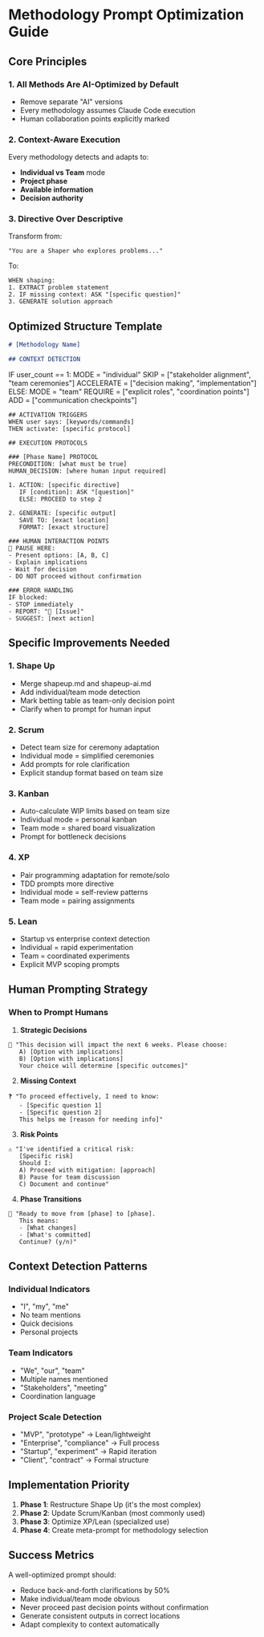 # Methodology Prompt Optimization Guide

## Core Principles

### 1. All Methods Are AI-Optimized by Default

- Remove separate "AI" versions
- Every methodology assumes Claude Code execution
- Human collaboration points explicitly marked

### 2. Context-Aware Execution

Every methodology detects and adapts to:

- **Individual vs Team** mode
- **Project phase**
- **Available information**
- **Decision authority**

### 3. Directive Over Descriptive

Transform from:

```
"You are a Shaper who explores problems..."
```

To:

```
WHEN shaping:
1. EXTRACT problem statement
2. IF missing context: ASK "[specific question]"
3. GENERATE solution approach
```

## Optimized Structure Template

```markdown
# [Methodology Name]

## CONTEXT DETECTION
```

IF user_count == 1: MODE = "individual" SKIP = ["stakeholder alignment", "team
ceremonies"] ACCELERATE = ["decision making", "implementation"] ELSE: MODE =
"team" REQUIRE = ["explicit roles", "coordination points"] ADD = ["communication
checkpoints"]

```
## ACTIVATION TRIGGERS
WHEN user says: [keywords/commands]
THEN activate: [specific protocol]

## EXECUTION PROTOCOLS

### [Phase Name] PROTOCOL
PRECONDITION: [what must be true]
HUMAN_DECISION: [where human input required]

1. ACTION: [specific directive]
   IF [condition]: ASK "[question]"
   ELSE: PROCEED to step 2

2. GENERATE: [specific output]
   SAVE TO: [exact location]
   FORMAT: [exact structure]

### HUMAN INTERACTION POINTS
🤔 PAUSE HERE:
- Present options: [A, B, C]
- Explain implications
- Wait for decision
- DO NOT proceed without confirmation

### ERROR HANDLING
IF blocked:
- STOP immediately
- REPORT: "🚫 [Issue]"
- SUGGEST: [next action]
```

## Specific Improvements Needed

### 1. Shape Up

- Merge shapeup.md and shapeup-ai.md
- Add individual/team mode detection
- Mark betting table as team-only decision point
- Clarify when to prompt for human input

### 2. Scrum

- Detect team size for ceremony adaptation
- Individual mode = simplified ceremonies
- Add prompts for role clarification
- Explicit standup format based on team size

### 3. Kanban

- Auto-calculate WIP limits based on team size
- Individual mode = personal kanban
- Team mode = shared board visualization
- Prompt for bottleneck decisions

### 4. XP

- Pair programming adaptation for remote/solo
- TDD prompts more directive
- Individual mode = self-review patterns
- Team mode = pairing assignments

### 5. Lean

- Startup vs enterprise context detection
- Individual = rapid experimentation
- Team = coordinated experiments
- Explicit MVP scoping prompts

## Human Prompting Strategy

### When to Prompt Humans

1. **Strategic Decisions**

```
🤔 "This decision will impact the next 6 weeks. Please choose:
   A) [Option with implications]
   B) [Option with implications]
   Your choice will determine [specific outcomes]"
```

2. **Missing Context**

```
❓ "To proceed effectively, I need to know:
   - [Specific question 1]
   - [Specific question 2]
   This helps me [reason for needing info]"
```

3. **Risk Points**

```
⚠️ "I've identified a critical risk:
   [Specific risk]
   Should I:
   A) Proceed with mitigation: [approach]
   B) Pause for team discussion
   C) Document and continue"
```

4. **Phase Transitions**

```
🔄 "Ready to move from [phase] to [phase].
   This means:
   - [What changes]
   - [What's committed]
   Continue? (y/n)"
```

## Context Detection Patterns

### Individual Indicators

- "I", "my", "me"
- No team mentions
- Quick decisions
- Personal projects

### Team Indicators

- "We", "our", "team"
- Multiple names mentioned
- "Stakeholders", "meeting"
- Coordination language

### Project Scale Detection

- "MVP", "prototype" → Lean/lightweight
- "Enterprise", "compliance" → Full process
- "Startup", "experiment" → Rapid iteration
- "Client", "contract" → Formal structure

## Implementation Priority

1. **Phase 1**: Restructure Shape Up (it's the most complex)
2. **Phase 2**: Update Scrum/Kanban (most commonly used)
3. **Phase 3**: Optimize XP/Lean (specialized use)
4. **Phase 4**: Create meta-prompt for methodology selection

## Success Metrics

A well-optimized prompt should:

- Reduce back-and-forth clarifications by 50%
- Make individual/team mode obvious
- Never proceed past decision points without confirmation
- Generate consistent outputs in correct locations
- Adapt complexity to context automatically
